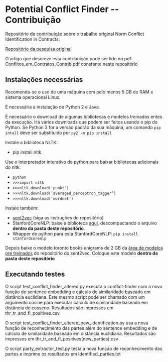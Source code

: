# Potential Conflict Finder -- Contribuição

Repositório de contribuição sobre o trabalho original Norm Conflict Identification in Contracts.

[Repositório da pesquisa original](https://github.com/JoaoPauloAires/potential-conflict-identifier)

O artigo que descreve esta contribuição pode ser lido no pdf Conflitos_em_Contratos_Contrib.pdf constante neste repositório

## Instalações necessárias

Recomenda-se o uso de uma máquina com pelo menos 5 GB de RAM e sistema operacional Linux.

É necessária a instalação de Python 2 e Java.

É necessário o download de algumas bibliotecas e modelos treinados entes da execução. Há vários downloads que podem ser feitos usando o pip do Python. Se Python 3 for a versão padrão da sua máquina, um comando ```pip intall``` deve ser substituido por ```py2 -m pip install```

Instale a biblioteca NLTK:

 - pip install nltk

Use o interpretador interativo do python para baixar bibliotecas adicionais do nltk:

 - ```python```
 - ```>>>import nltk```
 - ```>>>nltk.download('punkt')```
 - ```>>>nltk.download(‘averaged_perceptron_tagger’)```
 - ```>>>nltk.download(‘wordnet’)```

Instale também:

 - [sent2vec](https://github.com/epfml/sent2vec) (siga as instruções do repositório)
 - StanfordCoreNLP: baixe a biblioteca [aqui](https://stanfordnlp.github.io/CoreNLP/#download), descompactando o arquivo **dentro da pasta deste repositório**.
 - Wrapper de python para esta StanfordCoreNLP: ```pip install stanfordcorenlp```

Depois baixe o modelo toronto books unigrams de 2 GB da [área de modelos pré treinados](https://github.com/epfml/sent2vec#downloading-pre-trained-models) do repositório do sent2vec. Coloque este modelo **dentro da pasta deste repositório**

## Executando testes

O script test_conflict_finder_altered.py executa o conflict-finder com a nova função de sentence embedding e cálculo de similaridade baseado em distância euclidiana. Este mesmo script pode ser chamado com um argumento cosine para executar cálculo de similaridade baseado em distância de cosseno. Resultados são impressos em thr_tr_and_fl_positives.csv.

O script test_conflict_finder_altered_new_identification.py usa a nova função de reconhecimento das partes além do sentence embedding e de cálculo de similaridade baseado em distância euclidiana. Resultados são impressos em thr_tr_and_fl_positives(new_parties).csv

O script party_extractor_test.py testa a nova função de reconhecimento das partes e imprime os resultados em Identified_parties.txt
